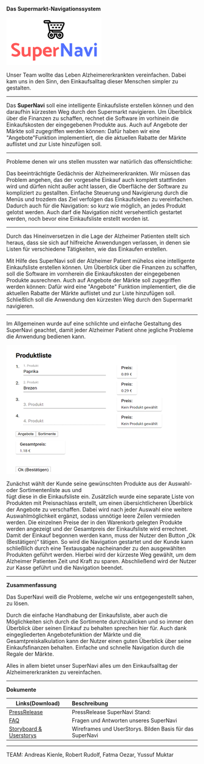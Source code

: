 **Das Supermarkt-Navigationssystem**

![SuperNavi Logo](/src/src/assets/SuperNavi.png "SuperNAvi")



Unser Team wollte das Leben Alzheimererkrankten vereinfachen. Dabei kam uns
in den Sinn, den Einkaufsalltag dieser Menschen simpler zu gestalten.

----

Das **SuperNavi** soll eine intelligente Einkaufsliste erstellen können und 
den daraufhin kürzesten Weg durch den Supermarkt navigieren. 
Um Überblick über die Finanzen zu schaffen, rechnet die Software im vorhinein
die Einkaufskosten der eingegebenen Produkte aus. Auch auf Angebote der Märkte
soll zugegriffen werden können: Dafür haben wir eine "Angebote"Funktion 
implementiert, die die aktuellen Rabatte der Märkte auflistet und zur Liste
hinzufügen soll.

---

Probleme denen wir uns stellen mussten war natürlich das offensichtliche:

Das beeinträchtigte Gedächnis der Alzheimererkrankten. Wir müssen das Problem
angehen, das der vorgesehe Einkauf auch komplett stattfinden wird und dürfen 
nicht außer acht lassen, die Oberfläche der Software zu kompliziert zu gestallten.
Einfache Steuerung und Navigierung durch die Menüs und trozdem das Ziel verfolgen
das Einkaufsleben zu vereinfachen.
Dadurch auch für die Navigation: so kurz wie möglich, an jedes Produkt gelotst werden.
Auch darf die Navigation nicht versehentlich gestartet werden, noch bevor eine 
Einkaufsliste erstellt worden ist.

---
Durch das Hineinversetzen in die Lage der Alzheimer Patienten stellt sich heraus, dass sie sich auf 
hilfreiche Anwendungen verlassen, in denen sie Listen für verschiedene Tätigkeiten, wie das 
Einkaufen erstellen.  

Mit Hilfe des SuperNavi soll der Alzheimer Patient mühelos eine intelligente Einkaufsliste erstellen 
können. Um Überblick über die Finanzen zu schaffen, soll die Software im vornherein die 
Einkaufskosten der eingegebenen Produkte ausrechnen. Auch auf Angebote der Märkte soll zugegriffen 
werden können: Dafür wird eine "Angebote" Funktion implementiert, die die aktuellen Rabatte der 
Märkte auflistet und zur Liste hinzufügen soll. 
Schließlich soll die Anwendung den kürzesten Weg durch den Supermarkt navigieren.

---

Im Allgemeinen wurde auf eine schlichte und einfache Gestaltung des SuperNavi geachtet, damit jeder 
Alzheimer Patient ohne jegliche Probleme die Anwendung bedienen kann.

![Einkaufsliste](/src/src/assets/Einkaufsliste2.0.png "Einkaufsliste")

Zunächst wählt der Kunde seine gewünschten Produkte aus der Auswahl- oder Sortimentenliste aus und  
fügt diese in die Einkaufsliste ein. Zusätzlich wurde eine separate Liste von Produkten mit 
Preisnachlass erstellt, um einen übersichtlicheren Überblick der Angebote zu verschaffen. 
Dabei wird nach jeder Auswahl eine weitere Auswahlmöglichkeit ergänzt, sodass unnötige leere Zeilen 
vermieden werden.  Die einzelnen Preise der in den Warenkorb gelegten Produkte werden angezeigt und 
der Gesamtpreis der Einkaufsliste wird errechnet.
Damit der Einkauf begonnen werden kann, muss der Nutzer den Button „Ok (Bestätigen)“ tätigen. So 
wird die Navigation gestartet und der Kunde kann schließlich durch eine Textausgabe nacheinander zu 
den ausgewählten Produkten geführt werden. Hierbei wird der kürzeste Weg gewählt, um dem Alzheimer 
Patienten Zeit und Kraft zu sparen.
Abschließend wird der Nutzer zur Kasse geführt und die Navigation beendet.

---

**Zusammenfassung**

Das SuperNavi weiß die Probleme, welche wir uns entgegengestellt sahen, zu lösen.


Durch die einfache Handhabung der Einkaufsliste, aber auch 
die Möglichkeiten sich durch die Sortimente durchzuklicken und so immer den 
Überblick über seinen Einkauf zu behalten sprechen hier für.
Auch dank eingegliederten Angebotefunktion der Märkte und die Gesamtpreiskalkulation
kann der Nutzer einen guten Überblick über seine Einkaufsfinanzen behalten.
Einfache und schnelle Navigation durch die Regale der Märkte.

Alles in allem bietet unser SuperNavi alles um den Einkaufsalltag der
Alzheimererkrankten zu vereinfachen.

-----

**Dokumente**

|Links(Download) |Beschreibung                            |
|-------------|:---------------------------------------|
|[PressRelease](https://gitlab.lrz.de/swe1ws20192020/g8/raw/master/documents/Pressrelease.docx?inline=false) |PressRelease SuperNavi Stand:           |
|[FAQ](https://gitlab.lrz.de/swe1ws20192020/g8/raw/master/documents/FAQ%20G8%2007.11.2019.pdf?inline=false)         | Fragen und Antworten unseres SuperNavi |
|[Storyboard & Userstorys](https://gitlab.lrz.de/swe1ws20192020/g8/raw/master/documents/Wireframes%20und%20Userstorys%20(1).pdf?inline=false)  | Wireframes und UserStorys. Bilden Basis für das SuperNavi           |
-----


TEAM:
Andreas Kienle, Robert Rudolf, Fatma Oezar, Yussuf Muktar
